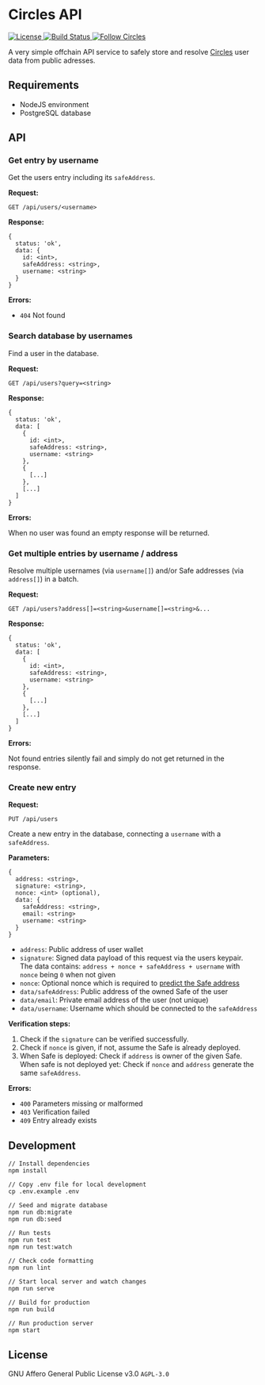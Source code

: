 # Circles API

<p>
  <a href="https://github.com/CirclesUBI/circles-api/blob/master/LICENSE">
    <img src="https://img.shields.io/badge/license-APGLv3-orange.svg" alt="License">
  </a>
  <a href="https://travis-ci.org/CirclesUBI/circles-api">
    <img src="https://api.travis-ci.com/CirclesUBI/circles-api.svg?branch=master" alt="Build Status">
  </a>
  <a href="https://twitter.com/CirclesUBI">
    <img src="https://img.shields.io/twitter/follow/circlesubi.svg?label=follow+circles" alt="Follow Circles">
  </a>
</p>

A very simple offchain API service to safely store and resolve [Circles](https://joincircles.net) user data from public adresses.

## Requirements

* NodeJS environment
* PostgreSQL database

## API

### Get entry by username

Get the users entry including its `safeAddress`.

**Request:**

`GET /api/users/<username>`

**Response:**

```
{
  status: 'ok',
  data: {
    id: <int>,
    safeAddress: <string>,
    username: <string>
  }
}
```

**Errors:**

* `404` Not found

### Search database by usernames

Find a user in the database.

**Request:**

`GET /api/users?query=<string>`

**Response:**

```
{
  status: 'ok',
  data: [
    {
      id: <int>,
      safeAddress: <string>,
      username: <string>
    },
    {
      [...]
    },
    [...]
  ]
}
```

**Errors:**

When no user was found an empty response will be returned.

### Get multiple entries by username / address

Resolve multiple usernames (via `username[]`) and/or Safe addresses (via `address[]`) in a batch.

**Request:**

`GET /api/users?address[]=<string>&username[]=<string>&...`

**Response:**

```
{
  status: 'ok',
  data: [
    {
      id: <int>,
      safeAddress: <string>,
      username: <string>
    },
    {
      [...]
    },
    [...]
  ]
}
```

**Errors:**

Not found entries silently fail and simply do not get returned in the response.

### Create new entry

**Request:**

`PUT /api/users`

Create a new entry in the database, connecting a `username` with a `safeAddress`.

**Parameters:**

```
{
  address: <string>,
  signature: <string>,
  nonce: <int> (optional),
  data: {
    safeAddress: <string>,
    email: <string>
    username: <string>
  }
}
```

- `address`: Public address of user wallet
- `signature`: Signed data payload of this request via the users keypair. The data contains: `address + nonce + safeAddress + username` with `nonce` being `0` when not given
- `nonce`: Optional nonce which is required to [predict the Safe address](https://gnosis-safe.readthedocs.io/en/latest/contracts/deployment.html#trustless-deployment-with-create2)
- `data/safeAddress`: Public address of the owned Safe of the user
- `data/email`: Private email address of the user (not unique)
- `data/username`: Username which should be connected to the `safeAddress`

**Verification steps:**

1. Check if the `signature` can be verified successfully.
2. Check if `nonce` is given, if not, assume the Safe is already deployed.
3. When Safe is deployed: Check if `address` is owner of the given Safe. When safe is not deployed yet: Check if `nonce` and `address` generate the same `safeAddress`.

**Errors:**

* `400` Parameters missing or malformed
* `403` Verification failed
* `409` Entry already exists

## Development

```
// Install dependencies
npm install

// Copy .env file for local development
cp .env.example .env

// Seed and migrate database
npm run db:migrate
npm run db:seed

// Run tests
npm run test
npm run test:watch

// Check code formatting
npm run lint

// Start local server and watch changes
npm run serve

// Build for production
npm run build

// Run production server
npm start
```

## License

GNU Affero General Public License v3.0 `AGPL-3.0`
